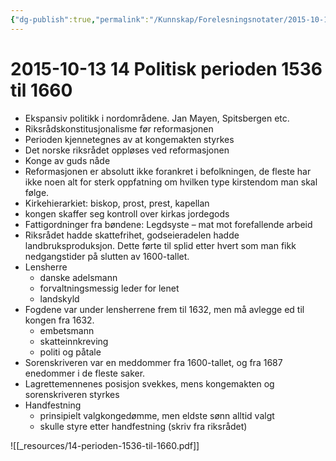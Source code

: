 ```yaml
---
{"dg-publish":true,"permalink":"/Kunnskap/Forelesningsnotater/2015-10-13 14 Politisk perioden 1536 til 1660/","tags":["historie","hi110","forelesning"]}
---
```



# 2015-10-13 14 Politisk perioden 1536 til 1660
* Ekspansiv politikk i nordområdene. Jan Mayen, Spitsbergen etc.
* Riksrådskonstitusjonalisme før reformasjonen
* Perioden kjennetegnes av at kongemakten styrkes
* Det norske riksrådet oppløses ved reformasjonen
* Konge av guds nåde
* Reformasjonen er absolutt ikke forankret i befolkningen, de fleste har ikke noen alt for sterk oppfatning om hvilken type kirstendom man skal følge.
* Kirkehierarkiet: biskop, prost, prest, kapellan
* kongen skaffer seg kontroll over kirkas jordegods
* Fattigordninger fra bøndene: Legdsyste – mat mot forefallende arbeid
* Riksrådet hadde skattefrihet, godseieradelen hadde landbruksproduksjon. Dette førte til splid etter hvert som man fikk nedgangstider på slutten av 1600-tallet.
* Lensherre
	* danske adelsmann
	* forvaltningsmessig leder for lenet
	* landskyld
* Fogdene var under lensherrene frem til 1632, men må avlegge ed til kongen fra 1632.
	* embetsmann
	* skatteinnkreving
	* politi og påtale
* Sorenskriveren var en meddommer fra 1600-tallet, og fra 1687 enedommer i de fleste saker.
* Lagrettemennenes posisjon svekkes, mens kongemakten og sorenskriveren styrkes
* Handfestning
	* prinsipielt valgkongedømme, men eldste sønn alltid valgt
	* skulle styre etter handfestning (skriv fra riksrådet)
	

![[_resources/14-perioden-1536-til-1660.pdf]]
